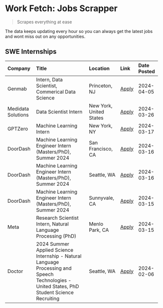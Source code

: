 # Work Fetch: Jobs Scrapper
> Scrapes everything at ease

The data keeps updating every hour so you can always get the latest jobs and wont miss out on any opportunities.

## SWE Internships
<!--START_SECTION:workfetch-->
| Company            | Title                                                                                                                                        | Location                | Link                                                                                                                                                                                                                                                                                                                                               | Date Posted   |
|:-------------------|:---------------------------------------------------------------------------------------------------------------------------------------------|:------------------------|:---------------------------------------------------------------------------------------------------------------------------------------------------------------------------------------------------------------------------------------------------------------------------------------------------------------------------------------------------|:--------------|
| Genmab             | Intern, Data Scientist, Commerical Data Science                                                                                              | Princeton, NJ           | [Apply](https://www.linkedin.com/jobs/view/intern-data-scientist-commerical-data-science-at-genmab-3887818362?position=10&pageNum=0&refId=HQHYpiwC28Q3u0kClgMybg%3D%3D&trackingId=YM4wqYtz4HGG3EG57r8chA%3D%3D&trk=public_jobs_jserp-result_search-card)                                                                                           | 2024-04-05    |
| Medidata Solutions | Data Scientist Intern                                                                                                                        | New York, United States | [Apply](https://www.linkedin.com/jobs/view/data-scientist-intern-at-medidata-solutions-3810253704?position=9&pageNum=0&refId=HQHYpiwC28Q3u0kClgMybg%3D%3D&trackingId=QKsyDtJN2L1Dd8MJf%2BXAVQ%3D%3D&trk=public_jobs_jserp-result_search-card)                                                                                                      | 2024-03-26    |
| GPTZero            | Machine Learning Intern                                                                                                                      | New York, NY            | [Apply](https://www.linkedin.com/jobs/view/machine-learning-intern-at-gptzero-3860723963?position=8&pageNum=0&refId=HQHYpiwC28Q3u0kClgMybg%3D%3D&trackingId=V2z4dLsbOy4oBzwrGG4OTw%3D%3D&trk=public_jobs_jserp-result_search-card)                                                                                                                 | 2024-03-17    |
| DoorDash           | Machine Learning Engineer Intern (Masters/PhD), Summer 2024                                                                                  | San Francisco, CA       | [Apply](https://www.linkedin.com/jobs/view/machine-learning-engineer-intern-masters-phd-summer-2024-at-doordash-3736457737?position=3&pageNum=0&refId=HQHYpiwC28Q3u0kClgMybg%3D%3D&trackingId=G4wTaS6xg6APDkAaD%2FMqqQ%3D%3D&trk=public_jobs_jserp-result_search-card)                                                                             | 2024-03-16    |
| DoorDash           | Machine Learning Engineer Intern (Masters/PhD), Summer 2024                                                                                  | Seattle, WA             | [Apply](https://www.linkedin.com/jobs/view/machine-learning-engineer-intern-masters-phd-summer-2024-at-doordash-3736455966?position=4&pageNum=0&refId=HQHYpiwC28Q3u0kClgMybg%3D%3D&trackingId=TWP2UI0iI3e3mSS0BwXLcQ%3D%3D&trk=public_jobs_jserp-result_search-card)                                                                               | 2024-03-16    |
| DoorDash           | Machine Learning Engineer Intern (Masters/PhD), Summer 2024                                                                                  | Sunnyvale, CA           | [Apply](https://www.linkedin.com/jobs/view/machine-learning-engineer-intern-masters-phd-summer-2024-at-doordash-3736454973?position=2&pageNum=0&refId=HQHYpiwC28Q3u0kClgMybg%3D%3D&trackingId=1wtTqTy1Ycpkqg%2FAjdyX4Q%3D%3D&trk=public_jobs_jserp-result_search-card)                                                                             | 2024-03-15    |
| Meta               | Research Scientist Intern, Natural Language Processing (PhD)                                                                                 | Menlo Park, CA          | [Apply](https://www.linkedin.com/jobs/view/research-scientist-intern-natural-language-processing-phd-at-meta-3858718375?position=11&pageNum=0&refId=HQHYpiwC28Q3u0kClgMybg%3D%3D&trackingId=2QRmtAtKTiLixXiilc5yxw%3D%3D&trk=public_jobs_jserp-result_search-card)                                                                                 | 2024-03-15    |
| Doctor             | 2024 Summer Applied Science Internship - Natural Language Processing and Speech Technologies - United States, PhD Student Science Recruiting | Seattle, WA             | [Apply](https://www.linkedin.com/jobs/view/2024-summer-applied-science-internship-natural-language-processing-and-speech-technologies-united-states-phd-student-science-recruiting-at-doctor-3819405754?position=12&pageNum=0&refId=HQHYpiwC28Q3u0kClgMybg%3D%3D&trackingId=J5a30k9WlQXVnVtsDswuZw%3D%3D&trk=public_jobs_jserp-result_search-card) | 2024-02-06    |
<!--END_SECTION:workfetch-->
